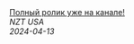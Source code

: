 <!--2024-04-13 23:20:13-->
<div class="yb">
  <a class="nodecor" href="/posts.html?rabota/polnyj_rolik_uje_na_kanale">
    <img class="preview" data-videoid="MdvgxCBjydU" src="https://i2.ytimg.com/vi/MdvgxCBjydU/hqdefault.jpg" align="middle" alt="">
  </a>
  <div class="inlbl text">
    <a class="nodecor" href="/posts.html?rabota/polnyj_rolik_uje_na_kanale">Полный ролик уже на канале!</a><br>
    <i class="smaller2">NZT USA</i><br>
    <i class="smaller3">2024-04-13</i>
  </div>
</div>
